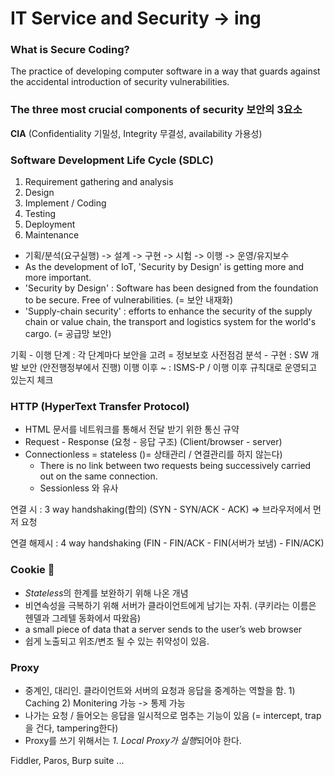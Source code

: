 # IT Service and Security -> ing

### What is Secure Coding?

The practice of developing computer software in a way that guards against the accidental introduction of security vulnerabilities.

### The three most crucial components of security 보안의 3요소

**CIA** (Confidentiality 기밀성, Integrity 무결성, availability 가용성)

### Software Development Life Cycle (SDLC)

1. Requirement gathering and analysis
2. Design
3. Implement / Coding
4. Testing
5. Deployment
6. Maintenance

- 기획/분석(요구실행) -> 설계 -> 구현 -> 시험 -> 이행 -> 운영/유지보수
- As the development of IoT, 'Security by Design' is getting more and more important.
- 'Security by Design' : Software has been designed from the foundation to be secure. Free of vulnerabilities. (= 보안 내재화)
- 'Supply-chain security' : efforts to enhance the security of the supply chain or value chain, the transport and logistics system for the world's cargo. (= 공급망 보안)

기획 - 이행 단계 : 각 단계마다 보안을 고려 = 정보보호 사전점검
분석 - 구현 : SW 개발 보안 (안전행정부에서 진행)
이행 이후 ~ : ISMS-P / 이행 이후 규칙대로 운영되고 있는지 체크

### HTTP (HyperText Transfer Protocol)

- HTML 문서를 네트워크를 통해서 전달 받기 위한 통신 규약
- Request - Response (요청 - 응답 구조) (Client/browser - server)
- Connectionless = stateless ()= 상태관리 / 연결관리를 하지 않는다)
  - There is no link between two requests being successively carried out on the same connection.
  - Sessionless 와 유사

연결 시 : 3 way handshaking(합의) (SYN - SYN/ACK - ACK) => 브라우저에서 먼저 요청

연결 해제시 : 4 way handshaking (FIN - FIN/ACK - FIN(서버가 보냄) - FIN/ACK)

### Cookie 🍪

- *Stateless*의 한계를 보완하기 위해 나온 개념
- 비연속성을 극복하기 위해 서버가 클라이언트에게 남기는 자취. (쿠키라는 이름은 헨델과 그레텔 동화에서 따왔음)
- a small piece of data that a server sends to the user’s web browser
- 쉽게 노출되고 위조/변조 될 수 있는 취약성이 있음.

### Proxy

- 중계인, 대리인. 클라이언트와 서버의 요청과 응답을 중계하는 역할을 함. 1) Caching 2) Monitering 가능 -> 통제 가능
- 나가는 요청 / 들어오는 응답을 일시적으로 멈추는 기능이 있음 (= intercept, trap을 건다, tampering한다)
- Proxy를 쓰기 위해서는 *1. Local Proxy가 실행*되어야 한다.

Fiddler, Paros, Burp suite ...
